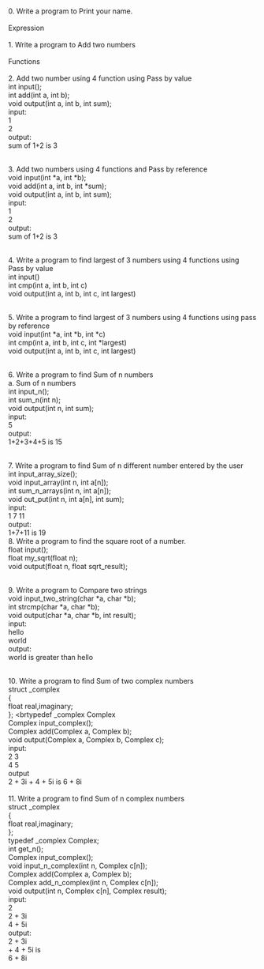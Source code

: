 <br> 0.	Write a program to Print your name.
<br>
<br>Expression
<br>
<br> 1.	Write a program to Add two numbers
<br>
<br> Functions
<br>
<br> 2.	Add two number using 4 function	using Pass by value
		<br>int input();
		<br> int add(int a, int b);
		<br> void output(int a, int b, int sum);
		<br> input:
		<br>1
		<br>2
		<br> output:
		<br> sum of 1+2 is 3
	
<br>3.	Add two numbers using 4 functions and Pass by reference
		<br> void input(int *a, int *b);
		<br> void add(int a, int b, int *sum);
		<br> void output(int a, int b, int sum);
		<br> input:
		<br> 1
		<br> 2
		<br> output:
		<br> sum of 1+2 is 3

<br> 4.	Write a program to find largest of 3 numbers using 4 functions using Pass by value
	<br> int input()
	<br> int cmp(int a, int b, int c)
	<br> void output(int a, int b, int c, int largest)

<br> 5. Write a program to find largest of 3 numbers using 4 functions using pass by reference
	<br> void input(int *a, int *b, int *c)
	<br> int cmp(int a, int b, int c, int *largest)
	<br> void output(int a, int b, int c, int largest)

<br> 6.	Write a program to find Sum of n numbers
	<br> a.	Sum of n numbers 
	<br> int input_n();
	<br> int sum_n(int n);
	<br> void output(int n, int sum);
	<br> input: 
	<br> 5
	<br> output:
	<br> 1+2+3+4+5 is 15

<br> 7.	Write a program to find Sum of n different number entered by the user
	<br> int input_array_size();
	<br> void input_array(int n, int a[n]);
	<br> int sum_n_arrays(int n, int a[n]);
	<br> void out_put(int n, int a[n], int sum);
	<br> input:
	<br> 1 7 11
	<br> output:
	<br> 1+7+11 is 19
<br> 8. Write a program to find the square root of a number.
	<br> float input();
	<br> float my_sqrt(float n);
	<br> void output(float n, float sqrt_result);
	
<br> 9.	Write a program to Compare two strings
	<br> void input_two_string(char *a, char *b);
	<br> int strcmp(char *a, char *b);
	<br> void output(char *a, char *b, int result);
	<br> input:
	<br> hello 
	<br> world
	<br> output:
	<br> world is greater than hello
	
<br> 10. Write a program to find Sum of two complex numbers
<br> 	struct _complex
	<br> {
	<br> 	float real,imaginary;
	<br> };
	<brtypedef _complex Complex
	<br> Complex input_complex(); 
	<br> Complex add(Complex a, Complex b);
	<br> void output(Complex a, Complex b, Complex c);
	<br> input:
	<br> 2 3
	<br> 4 5
	<br> output
	<br> 2 + 3i + 4 + 5i is 6 + 8i 
<br> 
<br> 11. Write a program to find Sum of n complex numbers
	<br> struct _complex
	<br> {
		<br> float real,imaginary;
	<br> };
	<br> typedef _complex Complex;
	<br> int get_n();
	<br> Complex input_complex();
	<br> void input_n_complex(int n, Complex c[n]);
	<br> Complex add(Complex a, Complex b);
	<br> Complex add_n_complex(int n, Complex c[n]);
	<br> void output(int n, Complex c[n], Complex result);
<br> 	input:
	<br> 2
	<br> 2 + 3i 
	<br> 4 + 5i
<br>	output:
	<br> 2 + 3i 
	<br> + 4 + 5i is 
	<br> 6 + 8i
	
